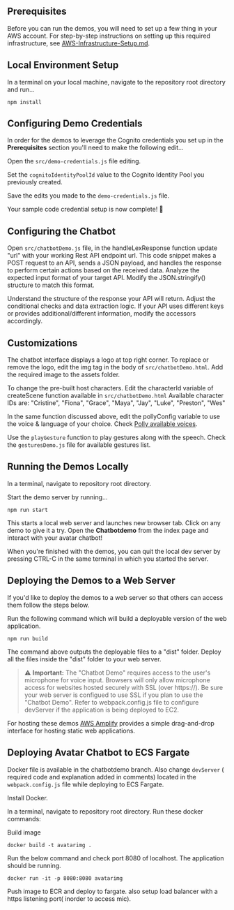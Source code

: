 ## Prerequisites

Before you can run the demos, you will need to set up a few thing in your AWS account. For step-by-step instructions on setting up this required infrastructure, see [AWS-Infrastructure-Setup.md](AWS-Infrastructure-Setup.md).

## Local Environment Setup

In a terminal on your local machine, navigate to the repository root directory and run...

```
npm install
```

## Configuring Demo Credentials

In order for the demos to leverage the Cognito credentials you set up in the **Prerequisites** section you'll need to make the following edit...

Open the `src/demo-credentials.js` file editing.

Set the `cognitoIdentityPoolId` value to the Cognito Identity Pool you previously created. 

Save the edits you made to the `demo-credentials.js` file.

Your sample code credential setup is now complete! 🎉

## Configuring the Chatbot
Open `src/chatbotDemo.js` file, in the handleLexResponse function update "url" with your working Rest API endpoint url. 
This code snippet makes a POST request to an API, sends a JSON payload, and handles the response to perform certain actions based on the received data. Analyze the expected input format of your target API. Modify the JSON.stringify() structure to match this format.

Understand the structure of the response your API will return.
Adjust the conditional checks and data extraction logic.
If your API uses different keys or provides additional/different information, modify the accessors accordingly.

## Customizations

The chatbot interface displays a logo at top right corner. To replace or remove the logo, edit the img tag in the body of `src/chatbotDemo.html`. Add the required image to the assets folder. 

To change the pre-built host characters. Edit the characterId variable of createScene function available in `src/chatbotDemo.html` Available character IDs are:
"Cristine", "Fiona", "Grace", "Maya", "Jay", "Luke", "Preston", "Wes"

In the same function discussed above, edit the pollyConfig variable to use the voice & language of your choice. Check [Polly available voices](https://docs.aws.amazon.com/polly/latest/dg/available-voices.html).

Use the `playGesture` function to play gestures along with the speech. Check the `gesturesDemo.js` file for available gestures list.



## Running the Demos Locally

In a terminal, navigate to repository root directory.

Start the demo server by running...

```
npm run start
```

This starts a local web server and launches new browser tab. Click on any demo to give it a try. Open the **Chatbotdemo** from the index page and interact with your avatar chatbot! 

When you're finished with the demos, you can quit the local dev server by pressing CTRL-C in the same terminal in which you started the server.

## Deploying the Demos to a Web Server

If you'd like to deploy the demos to a web server so that others can access them follow the steps below.

Run the following command which will build a deployable version of the web application.

```
npm run build
```

The command above outputs the deployable files to a "dist" folder. Deploy all the files inside the "dist" folder to your web server.

> ⚠️ **Important:** The "Chatbot Demo" requires access to the user's microphone for voice input. Browsers will only allow microphone access for websites hosted securely with SSL (over https://). Be sure your web server is configued to use SSL if you plan to use the "Chatbot Demo". Refer to webpack.config.js file to configure devServer if the application is being deployed to EC2.

For hosting these demos [AWS Amplify](https://aws.amazon.com/amplify) provides a simple drag-and-drop interface for hosting static web applications.

## Deploying Avatar Chatbot to ECS Fargate

Docker file is available in the chatbotdemo branch. Also change  `devServer` ( required code and explanation added in comments) located in the  `webpack.config.js` file while deploying to ECS Fargate.

Install Docker.

In a terminal, navigate to repository root directory.
Run these docker commands:

Build image
```
docker build -t avatarimg .
```
Run the below command and check port 8080 of localhost. The application should be running.
```
docker run -it -p 8080:8080 avatarimg
```
Push image to ECR and deploy to fargate. also setup load balancer with a https listening port( inorder to access mic).
